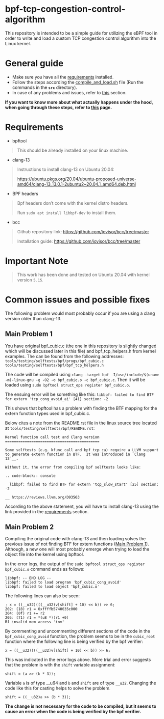 # bpf-tcp-congestion-control-algorithm
This repository is intended to be a simple guide for utilizing the eBPF tool in order to write and load a custom TCP congestion control algorithm into the Linux kernel.

# General guide
- Make sure you have all the [requirements](#requirements) installed.
- Follow the steps according the [compile_and_load.sh](src/compile_and_load.sh) file (Run the commands in the **`src`** directory).
- In case of any problems and issues, refer to [this](#common-issues-and-possible-fixes) section.

**If you want to know more about what actually happens under the hood, when going through these steps, refer to [this](https://lwn.net/Articles/811631/) page.**

# Requirements
- bpftool
> This should be already installed on your linux machine.
- clang-13
> Instructions to install clang-13 on Ubuntu 20.04: 
> 
> https://ubuntu.pkgs.org/20.04/ubuntu-proposed-universe-amd64/clang-13_13.0.1-2ubuntu2~20.04.1_amd64.deb.html
- BPF headers
> Bpf headers don’t come with the kernel distro headers.
> 
> Run `sudo apt install libbpf-dev` to install them.
- bcc
> Github repository link: https://github.com/iovisor/bcc/tree/master
> 
> Installation guide: https://github.com/iovisor/bcc/tree/master

# Important Note
> This work has been done and tested on Ubuntu 20.04 with kernel version `5.15`.

# Common issues and possible fixes
The following problem would most probably occur if you are using a clang version older than clang-13.

## Main Problem 1
You have original bpf_cubic.c (the one in this repository is slightly changed which will be discussed later in this file) and bpf_tcp_helpers.h from kernel examples.
The can be found from the following addresses:
`tools/testing/selftests/bpf/progs/bpf_cubic.c`
`tools/testing/selftests/bpf/bpf_tcp_helpers.h`

The code will be compiled using `clang -target bpf -I/usr/include/$(uname -m)-linux-gnu -g -O2 -o bpf_cubic.o -c bpf_cubic.c`.
Then it will be loaded using  `sudo bpftool struct_ops register bpf_cubic.o`.

The ensuing error will be something like this:
`libbpf: failed to find BTF for extern 'tcp_cong_avoid_ai' [41] section: -2`

This shows that bpftool has a problem with finding the BTF mapping for the extern function types used in bpf_cubic.c.

Below cites a note from the README.rst file in the linux source tree located at `tools/testing/selftests/bpf/README.rst`:

```
Kernel function call test and Clang version
===========================================

Some selftests (e.g. kfunc_call and bpf_tcp_ca) require a LLVM support
to generate extern function in BTF.  It was introduced in `Clang 13`__.

Without it, the error from compiling bpf selftests looks like:

.. code-block:: console

  libbpf: failed to find BTF for extern 'tcp_slow_start' [25] section: -2

__ https://reviews.llvm.org/D93563
```

According to the above statement, you will have to install clang-13 using the link provided in the [requirements](#requirements) section.

## Main Problem 2
Compiling the original code with clang-13 and then loading solves the previous issue of not finding BTF for extern functions ([Main Problem 1](#main-problem-1)). Although, a new one will most probably emerge when trying to load the object file into the kernel using bpftool.

In the error logs, the output of the `sudo bpftool struct_ops register bpf_cubic.o` command ends as follows:
```
libbpf: -- END LOG --
libbpf: failed to load program 'bpf_cubic_cong_avoid'
libbpf: failed to load object 'bpf_cubic.o'
```

The following lines can also be seen:
```
; x = ((__u32)(((__u32)v[shift] + 10) << b)) >> 6;
202: (18) r1 = 0xffffb5740035c000
204: (0f) r1 += r2
205: (71) r1 = *(u8 *)(r1 +0)
R1 invalid mem access 'inv'
```

By commenting and uncommenting different sections of the code in the `bpf_cubic_cong_avoid` function, the problem seems to be in the `cubic_root` function where the following line is being verified by the bpf verifier:
```
x = ((__u32)(((__u32)v[shift] + 10) << b)) >> 6;
```
This was indicated in the error logs above. 
More trial and error suggests that the problem is with the `shift` variable assignment:
```
shift = (a >> (b * 3));
```
Variable `a` is of type __u64 and `b` and `shift` are of type `__u32`. 
Changing the code like this for casting helps to solve the problem.
```
shift = ((__u32)a >> (b * 3));
```

**The change is not necessary for the code to be compiled, but it seems to cause an error when the code is being verified by the bpf verifier.**
